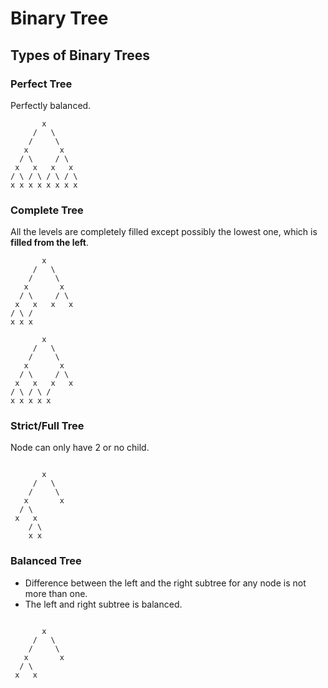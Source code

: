 # Binary Tree

## Types of Binary Trees

### Perfect Tree

Perfectly balanced.

```text
       x
     /   \
    /     \
   x       x
  / \     / \
 x   x   x   x
/ \ / \ / \ / \
x x x x x x x x
```

### Complete Tree

All the levels are completely filled except possibly the lowest one, which is **filled from the left**.

```tree
       x
     /   \
    /     \
   x       x
  / \     / \
 x   x   x   x
/ \ /
x x x

       x
     /   \
    /     \
   x       x
  / \     / \
 x   x   x   x
/ \ / \ / 
x x x x x
```

### Strict/Full Tree

Node can only have 2 or no child.

```text

       x
     /   \
    /     \
   x       x
  / \ 
 x   x 
    / \
    x x 
```

### Balanced Tree

- Difference between the left and the right subtree for any node is not more than one.
- The left and right subtree is balanced.

```text

       x
     /   \
    /     \
   x       x
  / \ 
 x   x 
```
